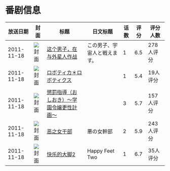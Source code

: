 # 番剧信息

|放送日期|封面|标题|日文标题|话数|评分|评分人数|
|---|---|---|---|---|---|---|
|2011-11-18|![封面](https://lain.bgm.tv/pic/cover/c/4e/5f/22946_OO6i6.jpg)|[这个男子，在与外星人作战](https://bangumi.tv/subject/22946)|この男子、宇宙人と戦えます。|1|6.5|278人评分|
|2011-11-18|![封面](https://lain.bgm.tv/pic/cover/c/bd/55/41157_Wn0Ni.jpg)|[ロボティカ＊ロボティクス](https://bangumi.tv/subject/41157)||1|5.4|19人评分|
|2011-11-18|![封面](https://bangumi.tv/img/no_icon_subject.png)|[懲罰指導（おしおき）～学園令嬢更性計画～](https://bangumi.tv/subject/63376)||3|5.7|157人评分|
|2011-11-18|![封面](https://bangumi.tv/img/no_icon_subject.png)|[恶之女干部](https://bangumi.tv/subject/66600)|悪の女幹部|2|5.9|243人评分|
|2011-11-18|![封面](https://lain.bgm.tv/pic/cover/c/5f/b0/67801_vVNgG.jpg)|[快乐的大脚2](https://bangumi.tv/subject/67801)|Happy Feet Two|1|6.7|35人评分|
